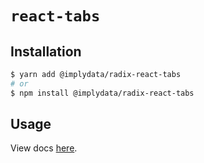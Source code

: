 # `react-tabs`

## Installation

```sh
$ yarn add @implydata/radix-react-tabs
# or
$ npm install @implydata/radix-react-tabs
```

## Usage

View docs [here](https://radix-ui.com/primitives/docs/components/tabs).
